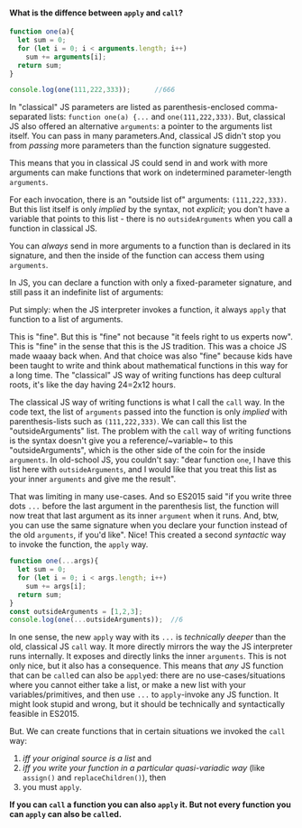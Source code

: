 #### What is the diffence between `apply` and `call`?

```javascript
function one(a){
  let sum = 0;
  for (let i = 0; i < arguments.length; i++)
    sum += arguments[i];
  return sum;
}

console.log(one(111,222,333));      //666 
```

In "classical" JS parameters are listed as parenthesis-enclosed comma-separated lists: `function one(a) {...` and `one(111,222,333)`. But, classical JS also offered an alternative `arguments`: a pointer to the arguments list itself. You can pass in many parameters.And, classical JS didn't stop you from *passing* more parameters than the function signature suggested.

This means that you in classical JS could send in and work with more arguments can make functions that work on indetermined parameter-length `arguments`.

For each invocation, there is an "outside list of" arguments: `(111,222,333)`. But this list itself is only *implied* by the syntax, not *explicit*; you don't have a variable that points to this list - there is no `outsideArguments` when you call a function in classical JS.


You can *always* send in more arguments to a function than is declared in its signature, and then the inside of the function can access them using `arguments`.

In JS, you can declare a function with only a fixed-parameter signature, and still pass it an indefinite list of arguments:

Put simply: when the JS interpreter invokes a function, it always `apply` that function to a list of arguments.




This is "fine". But this is "fine" not because "it feels right to us experts now". This is "fine" in the sense that this is the JS tradition. This was a choice JS made waaay back when. And that choice was also "fine" because kids have been taught to write and think about mathematical functions in this way for a long time. The "classical" JS way of writing functions has deep cultural roots, it's like the day having 24=2x12 hours.

The classical JS way of writing functions is what I call the `call` way. In the code text, the list of `arguments` passed into the function is only *implied* with parenthesis-lists such as `(111,222,333)`. We can call this list the "outsideArguments" list. The problem with the `call` way of writing functions is the syntax doesn't give you a reference/~variable~ to this "outsideArguments", which is the other side of the coin for the inside `arguments`. In old-school JS, you couldn't say: "dear function `one`, I have this list here with `outsideArguments`, and I would like that you treat this list as your inner `arguments` and give me the result".

That was limiting in many use-cases. And so ES2015 said "if you write three dots `...` before the last argument in the parenthesis list, the function will now treat that last argument as its inner `argument` when it runs. And, btw, you can use the same signature when you declare your function instead of the old `arguments`, if you'd like". Nice! This created a second *syntactic* way to invoke the function, the `apply` way.

```javascript
function one(...args){                    
  let sum = 0;
  for (let i = 0; i < args.length; i++)   
    sum += args[i];
  return sum;
}
const outsideArguments = [1,2,3];
console.log(one(...outsideArguments));  //6 
```

In one sense, the new `apply` way with its `...` is *technically deeper* than the old, classical JS `call` way. It more directly mirrors the way the JS interpreter runs internally. It exposes and directly links the inner `arguments`. This is not only nice, but it also has a consequence. This means that *any* JS function that can be `call`ed can also be `apply`ed: there are no use-cases/situations where you cannot either take a list, or make a new list with your variables/primitives, and then use `...` to `apply`-invoke any JS function. It might look stupid and wrong, but it should be technically and syntactically feasible in ES2015.

But. We can create functions that in certain situations we invoked the `call` way:
1. *iff your original source is a list* and
2. *iff you write your function in a particular quasi-variadic way* (like `assign()` and `replaceChildren()`), then
3. you must `apply`.

**If you can `call` a function you can also `apply` it. But not every function you can `apply` can also be `call`ed.**   